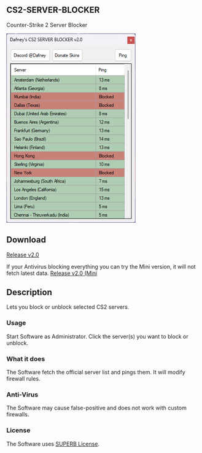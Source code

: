 ## CS2-SERVER-BLOCKER
Counter-Strike 2 Server Blocker

![GitHub Logo](example.png)

## Download

[Release v2.0](https://github.com/Dafneys/CS2-SERVER-BLOCKER/releases/download/release/CS2-SERVER-BLOCKER.rar)

If your Antivirus blocking everything you can try the Mini version, it will not fetch latest data.
[Release v2.0 (Mini](https://github.com/Dafneys/CS2-SERVER-BLOCKER/releases/download/release/CS2-SERVER-BLOCKER-MINI.rar)

## Description
Lets you block or unblock selected CS2 servers.

### Usage
Start Software as Administrator. Click the server(s) you want to block or unblock.

### What it does
The Software fetch the official server list and pings them. It will modify firewall rules.

### Anti-Virus
The Software may cause false-positive and does not work with custom firewalls.

### License
The Software uses [SUPERB License](LICENSE.txt). 
